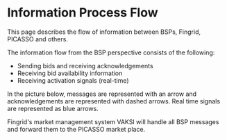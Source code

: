 # Information Process Flow
This page describes the flow of information between BSPs, Fingrid, PICASSO and others.

The information flow from the BSP perspective consists of the following: 
* Sending bids and receiving acknowledgements
* Receiving bid availability information
* Receiving activation signals (real-time)

In the picture below, messages are represented with an arrow and acknowledgements are represented with dashed arrows. Real time signals are represented as blue arrows. 


Fingrid's market management system VAKSI will handle all BSP messages and forward them to the PICASSO market place. 
